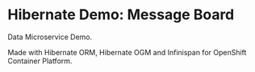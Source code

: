 # Hibernate Demo: Message Board
Data Microservice Demo. 

Made with Hibernate ORM, Hibernate OGM and Infinispan for OpenShift Container Platform. 
